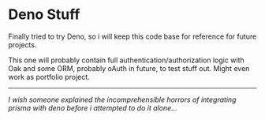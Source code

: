 # Deno Stuff

Finally tried to try Deno, so i will keep this code base for reference for
future projects.

This one will probably contain full authentication/authorization logic with Oak
and some ORM, probably oAuth in future, to test stuff out. Might even work as
portfolio project.

---

_I wish someone explained the incomprehensible horrors of integrating prisma
with deno before i attempted to do it alone..._
